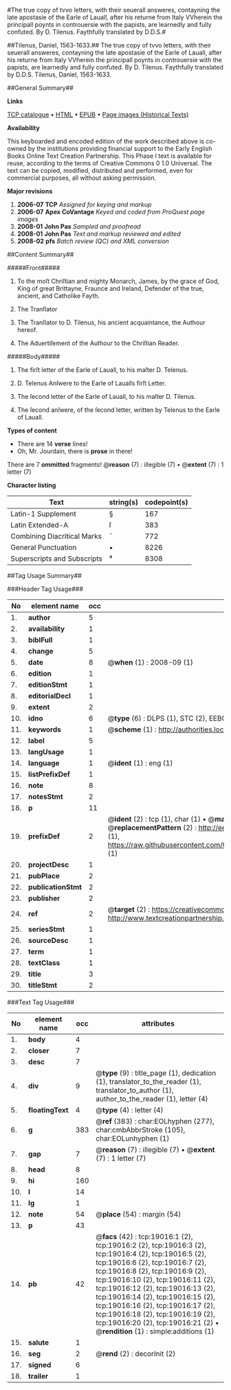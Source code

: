 #The true copy of tvvo letters, with their seuerall answeres, contayning the late apostasie of the Earle of Lauall, after his returne from Italy VVherein the principall poynts in controuersie with the papists, are learnedly and fully confuted. By D. Tilenus. Faythfully translated by D.D.S.#

##Tilenus, Daniel, 1563-1633.##
The true copy of tvvo letters, with their seuerall answeres, contayning the late apostasie of the Earle of Lauall, after his returne from Italy VVherein the principall poynts in controuersie with the papists, are learnedly and fully confuted. By D. Tilenus. Faythfully translated by D.D.S.
Tilenus, Daniel, 1563-1633.

##General Summary##

**Links**

[TCP catalogue](http://www.ota.ox.ac.uk/tcp/)  • 
[HTML](http://tei.it.ox.ac.uk/tcp/Texts-HTML/free/A13/A13774.html)  • 
[EPUB](http://tei.it.ox.ac.uk/tcp/Texts-EPUB/free/A13/A13774.epub) • 
[Page images (Historical Texts)](https://data.historicaltexts.jisc.ac.uk/view?pubId=eebo-99853624e&pageId=eebo-99853624e-19016-1)

**Availability**

This keyboarded and encoded edition of the
	       work described above is co-owned by the institutions
	       providing financial support to the Early English Books
	       Online Text Creation Partnership. This Phase I text is
	       available for reuse, according to the terms of Creative
	       Commons 0 1.0 Universal. The text can be copied,
	       modified, distributed and performed, even for
	       commercial purposes, all without asking permission.

**Major revisions**

1. __2006-07__ __TCP__ *Assigned for keying and markup*
1. __2006-07__ __Apex CoVantage__ *Keyed and coded from ProQuest page images*
1. __2008-01__ __John Pas__ *Sampled and proofread*
1. __2008-01__ __John Pas__ *Text and markup reviewed and edited*
1. __2008-02__ __pfs__ *Batch review (QC) and XML conversion*

##Content Summary##

#####Front#####

1. To the moſt Chriſtian and mighty Monarch, James, by the grace of God, King of great Brittayne, Fraunce and Ireland, Defender of the true, ancient, and Catholike Fayth.

1. The Tranſlator

1. The Tranſlator to D. Tilenus, his ancient acquaintance, the Authour hereof.

1. The Aduertiſement of the Authour to the Chriſtian Reader.

#####Body#####

1. The firſt letter of the Earle of Lauall, to his maſter D. Telenus.

1. D. Telenus Anſwere to the Earle of Laualls firſt Letter.

1. The ſecond letter of the Earle of Lauall, to his maſter D. Tilenus.

1. The ſecond anſwere, of the ſecond letter, written by Telenus to the Earle of Lauall.

**Types of content**

  * There are 14 **verse** lines!
  * Oh, Mr. Jourdain, there is **prose** in there!

There are 7 **ommitted** fragments! 
 @__reason__ (7) : illegible (7)  •  @__extent__ (7) : 1 letter (7)

**Character listing**


|Text|string(s)|codepoint(s)|
|---|---|---|
|Latin-1 Supplement|§|167|
|Latin Extended-A|ſ|383|
|Combining             Diacritical Marks|̄|772|
|General Punctuation|•|8226|
|Superscripts             and Subscripts|⁴|8308|

##Tag Usage Summary##

###Header Tag Usage###

|No|element name|occ|attributes|
|---|---|---|---|
|1.|__author__|5||
|2.|__availability__|1||
|3.|__biblFull__|1||
|4.|__change__|5||
|5.|__date__|8| @__when__ (1) : 2008-09 (1)|
|6.|__edition__|1||
|7.|__editionStmt__|1||
|8.|__editorialDecl__|1||
|9.|__extent__|2||
|10.|__idno__|6| @__type__ (6) : DLPS (1), STC (2), EEBO-CITATION (1), PROQUEST (1), VID (1)|
|11.|__keywords__|1| @__scheme__ (1) : http://authorities.loc.gov/ (1)|
|12.|__label__|5||
|13.|__langUsage__|1||
|14.|__language__|1| @__ident__ (1) : eng (1)|
|15.|__listPrefixDef__|1||
|16.|__note__|8||
|17.|__notesStmt__|2||
|18.|__p__|11||
|19.|__prefixDef__|2| @__ident__ (2) : tcp (1), char (1)  •  @__matchPattern__ (2) : ([0-9\-]+):([0-9IVX]+) (1), (.+) (1)  •  @__replacementPattern__ (2) : http://eebo.chadwyck.com/downloadtiff?vid=$1&page=$2 (1), https://raw.githubusercontent.com/textcreationpartnership/Texts/master/tcpchars.xml#$1 (1)|
|20.|__projectDesc__|1||
|21.|__pubPlace__|2||
|22.|__publicationStmt__|2||
|23.|__publisher__|2||
|24.|__ref__|2| @__target__ (2) : https://creativecommons.org/publicdomain/zero/1.0/ (1), http://www.textcreationpartnership.org/docs/. (1)|
|25.|__seriesStmt__|1||
|26.|__sourceDesc__|1||
|27.|__term__|1||
|28.|__textClass__|1||
|29.|__title__|3||
|30.|__titleStmt__|2||


###Text Tag Usage###

|No|element name|occ|attributes|
|---|---|---|---|
|1.|__body__|4||
|2.|__closer__|7||
|3.|__desc__|7||
|4.|__div__|9| @__type__ (9) : title_page (1), dedication (1), translator_to_the_reader (1), translator_to_author (1), author_to_the_reader (1), letter (4)|
|5.|__floatingText__|4| @__type__ (4) : letter (4)|
|6.|__g__|383| @__ref__ (383) : char:EOLhyphen (277), char:cmbAbbrStroke (105), char:EOLunhyphen (1)|
|7.|__gap__|7| @__reason__ (7) : illegible (7)  •  @__extent__ (7) : 1 letter (7)|
|8.|__head__|8||
|9.|__hi__|160||
|10.|__l__|14||
|11.|__lg__|1||
|12.|__note__|54| @__place__ (54) : margin (54)|
|13.|__p__|43||
|14.|__pb__|42| @__facs__ (42) : tcp:19016:1 (2), tcp:19016:2 (2), tcp:19016:3 (2), tcp:19016:4 (2), tcp:19016:5 (2), tcp:19016:6 (2), tcp:19016:7 (2), tcp:19016:8 (2), tcp:19016:9 (2), tcp:19016:10 (2), tcp:19016:11 (2), tcp:19016:12 (2), tcp:19016:13 (2), tcp:19016:14 (2), tcp:19016:15 (2), tcp:19016:16 (2), tcp:19016:17 (2), tcp:19016:18 (2), tcp:19016:19 (2), tcp:19016:20 (2), tcp:19016:21 (2)  •  @__rendition__ (1) : simple:additions (1)|
|15.|__salute__|1||
|16.|__seg__|2| @__rend__ (2) : decorInit (2)|
|17.|__signed__|6||
|18.|__trailer__|1||
